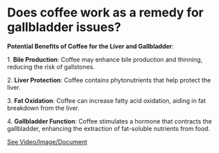 # Does coffee work as a remedy for gallbladder issues?

**Potential Benefits of Coffee for the Liver and Gallbladder**:

1\. **Bile Production**: Coffee may enhance bile production and thinning, reducing the risk of gallstones.

2\. **Liver Protection**: Coffee contains phytonutrients that help protect the liver.

3\. **Fat Oxidation**: Coffee can increase fatty acid oxidation, aiding in fat breakdown from the liver.

4\. **Gallbladder Function**: Coffee stimulates a hormone that contracts the gallbladder, enhancing the extraction of fat-soluble nutrients from food.

 [See Video/Image/Document](https://hls-player.drberg.com/asset?path=migrated-assets/drink-coffee-for-a-fatty-liver-and-gallstones)